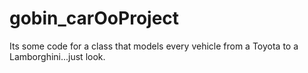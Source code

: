 # gobin_carOoProject

Its some code for a class that models every vehicle from a Toyota to a Lamborghini...just look.
